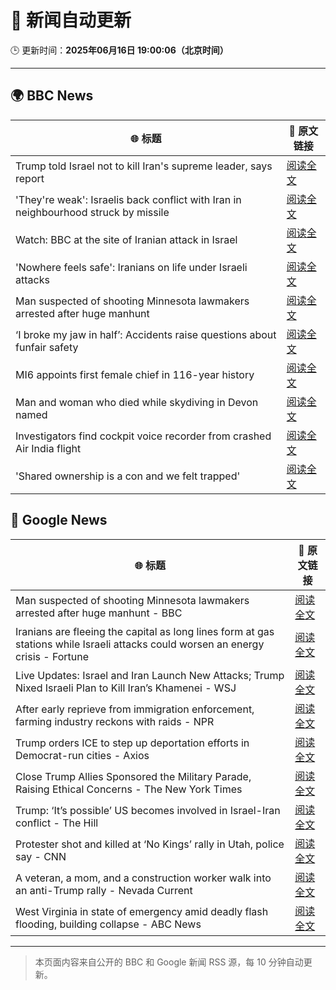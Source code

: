 # 🧠 新闻自动更新

🕒 更新时间：**2025年06月16日 19:00:06（北京时间）**

---

## 🌍 BBC News

| 🌐 标题 | 🔗 原文链接 |
|--------|-------------|
| Trump told Israel not to kill Iran's supreme leader, says report | [阅读全文](https://www.bbc.com/news/articles/ckg7gl4zegyo) |
| 'They're weak': Israelis back conflict with Iran in neighbourhood struck by missile | [阅读全文](https://www.bbc.com/news/articles/cwyvykgnzq9o) |
| Watch: BBC at the site of Iranian attack in Israel | [阅读全文](https://www.bbc.com/news/videos/cvgdg2mep42o) |
| 'Nowhere feels safe': Iranians on life under Israeli attacks | [阅读全文](https://www.bbc.com/news/articles/c8xgxdr01wro) |
| Man suspected of shooting Minnesota lawmakers arrested after huge manhunt | [阅读全文](https://www.bbc.com/news/articles/cg5v5l4eylyo) |
| ‘I broke my jaw in half’: Accidents raise questions about funfair safety | [阅读全文](https://www.bbc.com/news/articles/cg5vjn604qqo) |
| MI6 appoints first female chief in 116-year history | [阅读全文](https://www.bbc.com/news/articles/czxyx04dv1wo) |
| Man and woman who died while skydiving in Devon named | [阅读全文](https://www.bbc.com/news/articles/cy4e4jmzep4o) |
| Investigators find cockpit voice recorder from crashed Air India flight | [阅读全文](https://www.bbc.com/news/articles/ce818jlz5mlo) |
| 'Shared ownership is a con and we felt trapped' | [阅读全文](https://www.bbc.com/news/articles/clyz8m8jj4mo) |

## 📰 Google News

| 🌐 标题 | 🔗 原文链接 |
|--------|-------------|
| Man suspected of shooting Minnesota lawmakers arrested after huge manhunt - BBC | [阅读全文](https://news.google.com/rss/articles/CBMiWkFVX3lxTE9PVEhuSnF1OXBraUZFMFE3M0pnWHhqZkFOaUl1LUhqc28tUnBxRl9nUWNjR2JKZko1YUloM1hWWFhsV3BiUXplSXBIaW9Cc3ZLcjJXSk8zclM0Z9IBX0FVX3lxTE1nUDRwaS1wNzFuMGI5UjItaS1WZUZEVnQ5S2ZOTlJnWEpRbWthZjU3RW9mSDR2SGtFc2FVamJ5cGVqdV9zNktZaW0zRFpOMGlBRFQzODdXRGRNMVdzUFZn?oc=5) |
| Iranians are fleeing the capital as long lines form at gas stations while Israeli attacks could worsen an energy crisis - Fortune | [阅读全文](https://news.google.com/rss/articles/CBMipAFBVV95cUxOSVY2ZmRwVERLLXVoam1TeTFsM0hDMl9GeVJJVFVtOGZ6YmhPTkNpSFpqQlUySU5GVXpHWVJ5UzcybmhiVW5BTm1NeFNJQndPS3NyX1dmOHphblNFMG1wQy1HR0JqRklneWRVSG9Vd0hqdl9FTnY1WnV6RDdCdVl5R3JUMjk1blZRbWJpTXdlbTF1NXQxcXI4SE9wQ2dJOUFXS1hpNw?oc=5) |
| Live Updates: Israel and Iran Launch New Attacks; Trump Nixed Israeli Plan to Kill Iran’s Khamenei - WSJ | [阅读全文](https://news.google.com/rss/articles/CBMiZ0FVX3lxTE1ncGRNQlB3YVlYMUl5MFhWVncyeVpmS1dSYVNqcUNoUHNtSkhDWF9oWTBFaDBqMlJSQjUyTms4MGlKQnpnYXVlazFTeFpveVZDX2JDTEd4RXRBMzVyOVBTM1p2dXRSOWc?oc=5) |
| After early reprieve from immigration enforcement, farming industry reckons with raids - NPR | [阅读全文](https://news.google.com/rss/articles/CBMipwFBVV95cUxNOTl5RXRIdmktODc5VXRGSlRCZHNIN2Yxam5IM2NXM3AzWDFkVThMV2lvdlFyb0RYaTBEY1FmeVROcUlNZjF0d3R4bG5Yb3VwY0FKVzdpMXFuNHRjMnZMdDUtTUdIenl6MFJ0YzBsZ0dXUktLZjM3Vk40SG1kaG41aG45S3R6QzM0T1J2N1NXLS05S0piNkZNSldzM09MT29hNVRLbkJLVQ?oc=5) |
| Trump orders ICE to step up deportation efforts in Democrat-run cities - Axios | [阅读全文](https://news.google.com/rss/articles/CBMigwFBVV95cUxQNHhjNllOQk1abG4wRWhzcnNpUWoyVm9wTTR2cGV5bWdYbFJEeUp1cEp6aWZjVnRLNHJlallUaDhTZC1ZZHZWWUkwY2gwNDJKMnFjd1UxQ0ZLRG9DVWZCMlBsU3pyNV81dHJ5Rl93T201TEY3eXpyZ0taci1pNE5wZ0NXUQ?oc=5) |
| Close Trump Allies Sponsored the Military Parade, Raising Ethical Concerns - The New York Times | [阅读全文](https://news.google.com/rss/articles/CBMiigFBVV95cUxPUVdVN0FDMWpTZXB1UHhsTU5qODlYSVY4Z0dGYnNyTFJ0U1JiSFZSWHBJb1pfRlpvalZ6V3FyZUFHTE04emNYLXRmbXc3TmNTZXUyYlVVUlZsQWI1Tlg2X3ExSHVTbFFoQlluRHlHVmlPbWl3REVPWmFQUkNRaDJqTk9JOVMzd2FDdVE?oc=5) |
| Trump: ‘It’s possible’ US becomes involved in Israel-Iran conflict - The Hill | [阅读全文](https://news.google.com/rss/articles/CBMirAFBVV95cUxQS3V1UkxpS0llWUxIWkxYMjBEZEpvNUEyYlJhYjZWeGtXVWxlZHBTZldUTVQ2Qy1QTDBJQlQ2Rk9pa0xtRTYxZE1LcWhfWW9EM2JQTlBtTzltcTZPa2hhVnNMTklzaVdQVV9aaDRsZnN1NjlKemFUNG5jODBJMFJSTkJ4cHVSc254ZzFDVy14Szc1bDRQd2VHZzN5c0VJaWw4azNRYl9MSEJGdzBE0gGyAUFVX3lxTE93eWNNS0Z4Ty0wbGVVUnVLQVZ6OHQ0aTR1YkhKTjlNVUtDNWE5WUo0eXdKb0Z5ME16Q09VTVZjWUtaRllxUl9Od2NFSnlhUWt4WXhQd1dHNmphb1FSVm9fd19FMDZpOTRsYmVYb2E5NnhSaVdxdUd1SWdBT1E5bjcxY1JiY0hXTVRmT1VDSklHV2JJeU9kc3pqbDlHQWRPcW1xSmRQVUd6ZjNlemJmV2NaMkE?oc=5) |
| Protester shot and killed at ‘No Kings’ rally in Utah, police say - CNN | [阅读全文](https://news.google.com/rss/articles/CBMif0FVX3lxTE9jRS1MaExvdlFWenRFdGpON1ZZdk90MXM2WWxvWlZuZjV0TFdWZDFpRUZsUVhQTndpTjg5eEVSQ3NINmlJWlZDdGlfZ0NvOEdyQkl3dVRNaUo1MXZ4YkoxRGJJRlk1QVJFYjJmLTR2WEN0OEszS1F3WmZIWFJzbzDSAYQBQVVfeXFMT3NmaDFyc0tXX1J2Zndjb1V1MjhvMllwR2hYZGt0bWhZdWwwZHlyNnNraWdhWlFNNEE5UkhHVFpqYlBYZU9zVGY2Zlh6SEJ3SmdwTUtWd2MzSmppNWlmWEVSalYzUm9PbDBVLUtPdERWZEViencwWTg4eTE2XzRTTXBTX29W?oc=5) |
| A veteran, a mom, and a construction worker walk into an anti-Trump rally - Nevada Current | [阅读全文](https://news.google.com/rss/articles/CBMirgFBVV95cUxNRFhKQ1Z4Sjc4U0tRT21wVVllTXJ2b1hoUm95ZkRGam9GV0d5XzhPbGlQQzBGbFBKZTh5MFE5VmlyMXFXcjNkME5aX2JlYkd0TVhOa2MyUEtWUk1ERHJSc0Z1VF9CenprSUVicldXSkpjdEFkaUcyT3BIdm43XzZWeEtXdU9WMVBVN2piWEM5Z3hFc2VNNW41aVRzTDdqNjRzVW5fd09zdThWY3dJWFE?oc=5) |
| West Virginia in state of emergency amid deadly flash flooding, building collapse - ABC News | [阅读全文](https://news.google.com/rss/articles/CBMiowFBVV95cUxOUW5reXV2MENvSzNFeElMMU05NkRxbkFlejhHWmQ1RzVfRXgzV3U1Y1ZqeWp0RHNuYlk5cWFqOXJmZzMyMS1YTUkzWHF3RnpEOG8tMklkMGYxU0RxMFd3OUtHeXVDSVZnZWRpUzlTSjVvSzh4Ynk4R1UxZmQ4T05qZXByMjJmbk9FeTVHTHBqeV96dm1FZHVJS2tYUzRSTjdKeEt30gGoAUFVX3lxTE5HUmJBR05JeGhaaHkyU2haVVBiRFptcWdnY2U1eGh5UGlpYV80bnRZdzRjNTdCN1pyRWpWdGFtdHUzVVNPb0JaMHRfOE5ubGRFdm5Vd21kMGYzam9fMjBTYjl6QUtVNUNfWDJnU0tWSmJjcnFrdzFINGdheFUzS2xQMnVoVndUd204WGZfeW1SMl9zemZudkdvU3JpMUlmM2FWRG9NbklZYw?oc=5) |

---
> 本页面内容来自公开的 BBC 和 Google 新闻 RSS 源，每 10 分钟自动更新。